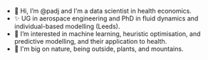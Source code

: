 - 👋 Hi, I’m @padj and I'm a data scientist in health economics.
- ✨ UG in aerospace engineering and PhD in fluid dynamics and individual-based modelling (Leeds).
- 👀 I’m interested in machine learning, heuristic optimisation, and predictive modelling, and their application to health.
- 🌱 I'm big on nature, being outside, plants, and mountains.

<!---
This bit is a comment.
padj/padj is a ✨ special ✨ repository because its `README.md` (this file) appears on your GitHub profile.
You can click the Preview link to take a look at your changes.
--->

